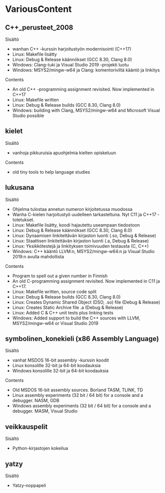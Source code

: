 # VariousContent

## C++_perusteet_2008

Sisältö
* wanhan C++ -kurssin harjoitustyön modernisointi (C++17)
* Linux: Makefile lisätty
* Linux: Debug & Release käännökset (GCC 8.30, Clang 8.0)
* Windows: Clang-tuki ja Visual Studio 2019 -projekti luotu
* Windows: MSYS2/mingw-w64 ja Clang: komentoriviltä kääntö ja linkitys

Contents
* An old C++ -programming assignment revisited. Now implemented in C++17
* Linux: Makefile written
* Linux: Debug & Release builds (GCC 8.30, Clang 8.0)
* Windows: building with Clang, MSYS2/mingw-w64 and Microsoft Visual Studio possible


## kielet

Sisältö
* vanhoja pikkuruisia apuohjelmia kielten opiskeluun

Contents
* old tiny tools to help language studies

## lukusana

Sisältö
* Ohjelma tulostaa annetun numeron kirjoitetussa muodossa
* Wanha C-kielen harjoitustyö uudelleen tarkasteltuna. Nyt C11 ja C++17 -totetukset.
* Linux: Makefile lisätty, koodi hajautettu useampaan tiedostoon
* Linux: Debug & Release käännökset (GCC 8.30, Clang 8.0)
* Linux: Dynaamisen linkitettävän kirjaston luonti (.so, Debug & Release)
* Linux: Staattisen linkitettävän kirjaston luonti (.a, Debug & Release)
* Linux: Yksikkötestejä ja linkityksen toimivuuden testausta (C, C++)
* Windows: C++ kääntö LLVM:n, MSYS2/mingw-w64:n ja Visual Studio 2019:n avulla mahdollista

Contents
* Program to spell out a given number in Finnish
* An old C-programming assignment revisited. Now implemented in C11 ja C++17.
* Linux: Makefile written, source code split
* Linux: Debug & Release builds (GCC 8.30, Clang 8.0)
* Linux: Creates Dynamic Shared Object (DSO, .so) file (Debug & Release)
* Linux: Creates Static Archive file .a (Debug & Release)
* Linux: Added C & C++ unit tests plus linking tests 
* Windows: Added support to build the C++ sources with LLVM, MSYS2/mingw-w64 or Visual Studio 2019

## symbolinen_konekieli (x86 Assembly Language)
Sisältö
* vanhat MSDOS 16-bit assembly -kurssin koodit
* Linux konsolille 32-bit ja 64-bit koodauksia 
* Windows konsolille 32-bit ja 64-bit koodauksia

Contents
* Old MSDOS 16-bit assembly sources. Borland TASM, TLINK, TD
* Linux assembly experiments (32 bit / 64 bit) for a console and a debugger. NASM, GDB
* Windows assembly experiments (32 bit / 64 bit) for a console and a debugger. MASM, Visual Studio

## veikkauspelit
Sisältö
* Python-kirjastojen kokeilua

## yatzy
Sisältö
* Yatzy-noppapeli

